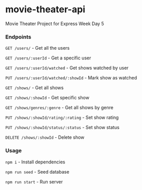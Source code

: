 # movie-theater-api
Movie Theater Project for Express Week Day 5

### Endpoints

`GET /users/` - Get all the users

`GET /users/:userId` - Get a specific user

`GET /users/:userId/watched` - Get shows watched by user

`PUT /users/:userId/watched/:showId` - Mark show as watched

`GET /shows/` - Get all shows

`GET /shows/:showId` - Get specific show

`GET /shows/genres/:genre` - Get all shows by genre

`PUT /shows/:showId/rating/:rating` - Set show rating

`PUT /shows/:showId/status/:status` - Set show status

`DELETE /shows/:showId` - Delete show


### Usage

`npm i` - Install dependencies

`npm run seed` - Seed database

`npm run start` - Run server
